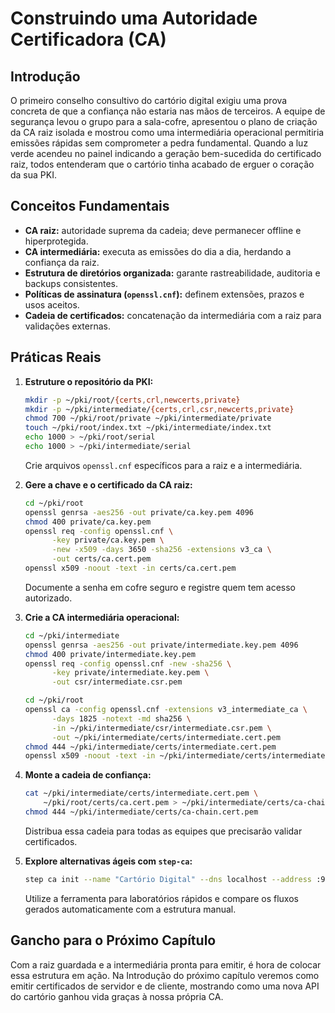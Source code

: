 # Construindo uma Autoridade Certificadora (CA)

## Introdução

O primeiro conselho consultivo do cartório digital exigiu uma prova concreta de que a confiança não estaria nas mãos de terceiros. A equipe de segurança levou o grupo para a sala-cofre, apresentou o plano de criação da CA raiz isolada e mostrou como uma intermediária operacional permitiria emissões rápidas sem comprometer a pedra fundamental. Quando a luz verde acendeu no painel indicando a geração bem-sucedida do certificado raiz, todos entenderam que o cartório tinha acabado de erguer o coração da sua PKI.

## Conceitos Fundamentais

- **CA raiz:** autoridade suprema da cadeia; deve permanecer offline e hiperprotegida.
- **CA intermediária:** executa as emissões do dia a dia, herdando a confiança da raiz.
- **Estrutura de diretórios organizada:** garante rastreabilidade, auditoria e backups consistentes.
- **Políticas de assinatura (`openssl.cnf`):** definem extensões, prazos e usos aceitos.
- **Cadeia de certificados:** concatenação da intermediária com a raiz para validações externas.

## Práticas Reais

1. **Estruture o repositório da PKI:**
   ```bash
   mkdir -p ~/pki/root/{certs,crl,newcerts,private}
   mkdir -p ~/pki/intermediate/{certs,crl,csr,newcerts,private}
   chmod 700 ~/pki/root/private ~/pki/intermediate/private
   touch ~/pki/root/index.txt ~/pki/intermediate/index.txt
   echo 1000 > ~/pki/root/serial
   echo 1000 > ~/pki/intermediate/serial
   ```
   Crie arquivos `openssl.cnf` específicos para a raiz e a intermediária.

2. **Gere a chave e o certificado da CA raiz:**
   ```bash
   cd ~/pki/root
   openssl genrsa -aes256 -out private/ca.key.pem 4096
   chmod 400 private/ca.key.pem
   openssl req -config openssl.cnf \
         -key private/ca.key.pem \
         -new -x509 -days 3650 -sha256 -extensions v3_ca \
         -out certs/ca.cert.pem
   openssl x509 -noout -text -in certs/ca.cert.pem
   ```
   Documente a senha em cofre seguro e registre quem tem acesso autorizado.

3. **Crie a CA intermediária operacional:**
   ```bash
   cd ~/pki/intermediate
   openssl genrsa -aes256 -out private/intermediate.key.pem 4096
   chmod 400 private/intermediate.key.pem
   openssl req -config openssl.cnf -new -sha256 \
         -key private/intermediate.key.pem \
         -out csr/intermediate.csr.pem

   cd ~/pki/root
   openssl ca -config openssl.cnf -extensions v3_intermediate_ca \
         -days 1825 -notext -md sha256 \
         -in ~/pki/intermediate/csr/intermediate.csr.pem \
         -out ~/pki/intermediate/certs/intermediate.cert.pem
   chmod 444 ~/pki/intermediate/certs/intermediate.cert.pem
   openssl x509 -noout -text -in ~/pki/intermediate/certs/intermediate.cert.pem
   ```

4. **Monte a cadeia de confiança:**
   ```bash
   cat ~/pki/intermediate/certs/intermediate.cert.pem \
       ~/pki/root/certs/ca.cert.pem > ~/pki/intermediate/certs/ca-chain.cert.pem
   chmod 444 ~/pki/intermediate/certs/ca-chain.cert.pem
   ```
   Distribua essa cadeia para todas as equipes que precisarão validar certificados.

5. **Explore alternativas ágeis com `step-ca`:**
   ```bash
   step ca init --name "Cartório Digital" --dns localhost --address :9000
   ```
   Utilize a ferramenta para laboratórios rápidos e compare os fluxos gerados automaticamente com a estrutura manual.

## Gancho para o Próximo Capítulo

Com a raiz guardada e a intermediária pronta para emitir, é hora de colocar essa estrutura em ação. Na Introdução do próximo capítulo veremos como emitir certificados de servidor e de cliente, mostrando como uma nova API do cartório ganhou vida graças à nossa própria CA.
